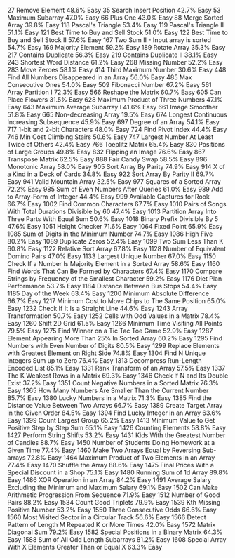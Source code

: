 27
Remove Element    		48.6%	Easy
35
Search Insert Position    		42.7%	Easy
53
Maximum Subarray    		47.0%	Easy
66
Plus One    		43.0%	Easy
88
Merge Sorted Array    		39.8%	Easy
118
Pascal's Triangle    		53.4%	Easy
119
Pascal's Triangle II    		51.1%	Easy
121
Best Time to Buy and Sell Stock    		51.0%	Easy
122
Best Time to Buy and Sell Stock II    		57.6%	Easy
167
Two Sum II - Input array is sorted    		54.7%	Easy
169
Majority Element    		59.2%	Easy
189
Rotate Array    		35.3%	Easy
217
Contains Duplicate    		56.3%	Easy
219
Contains Duplicate II    		38.1%	Easy
243
Shortest Word Distance    		61.2%	Easy
268
Missing Number    		52.2%	Easy
283
Move Zeroes    		58.1%	Easy
414
Third Maximum Number    		30.6%	Easy
448
Find All Numbers Disappeared in an Array    		56.0%	Easy
485
Max Consecutive Ones    		54.0%	Easy
509
Fibonacci Number    		67.2%	Easy
561
Array Partition I    		72.3%	Easy
566
Reshape the Matrix    		60.7%	Easy
605
Can Place Flowers    		31.5%	Easy
628
Maximum Product of Three Numbers    		47.1%	Easy
643
Maximum Average Subarray I    		41.6%	Easy
661
Image Smoother    		51.8%	Easy
665
Non-decreasing Array    		19.5%	Easy
674
Longest Continuous Increasing Subsequence    		45.9%	Easy
697
Degree of an Array    		54.1%	Easy
717
1-bit and 2-bit Characters    		48.0%	Easy
724
Find Pivot Index    		44.4%	Easy
746
Min Cost Climbing Stairs    		50.6%	Easy
747
Largest Number At Least Twice of Others    		42.4%	Easy
766
Toeplitz Matrix    		65.4%	Easy
830
Positions of Large Groups    		49.8%	Easy
832
Flipping an Image    		76.6%	Easy
867
Transpose Matrix    		62.5%	Easy
888
Fair Candy Swap    		58.5%	Easy
896
Monotonic Array    		58.0%	Easy
905
Sort Array By Parity    		74.9%	Easy
914
X of a Kind in a Deck of Cards    		34.8%	Easy
922
Sort Array By Parity II    		69.7%	Easy
941
Valid Mountain Array    		32.5%	Easy
977
Squares of a Sorted Array    		72.2%	Easy
985
Sum of Even Numbers After Queries    		61.0%	Easy
989
Add to Array-Form of Integer    		44.4%	Easy
999
Available Captures for Rook    		66.7%	Easy
1002
Find Common Characters    		67.7%	Easy
1010
Pairs of Songs With Total Durations Divisible by 60    		47.4%	Easy
1013
Partition Array Into Three Parts With Equal Sum    		50.6%	Easy
1018
Binary Prefix Divisible By 5    		47.6%	Easy
1051
Height Checker    		71.6%	Easy
1064
Fixed Point    		65.9%	Easy
1085
Sum of Digits in the Minimum Number    		74.7%	Easy
1086
High Five    		80.2%	Easy
1089
Duplicate Zeros    		52.4%	Easy
1099
Two Sum Less Than K    		60.8%	Easy
1122
Relative Sort Array    		67.8%	Easy
1128
Number of Equivalent Domino Pairs    		47.0%	Easy
1133
Largest Unique Number    		67.0%	Easy
1150
Check If a Number Is Majority Element in a Sorted Array    		58.6%	Easy
1160
Find Words That Can Be Formed by Characters    		67.4%	Easy
1170
Compare Strings by Frequency of the Smallest Character    		59.2%	Easy
1176
Diet Plan Performance    		53.7%	Easy
1184
Distance Between Bus Stops    		54.4%	Easy
1185
Day of the Week    		63.4%	Easy
1200
Minimum Absolute Difference    		66.7%	Easy
1217
Minimum Cost to Move Chips to The Same Position    		65.0%	Easy
1232
Check If It Is a Straight Line    		44.6%	Easy
1243
Array Transformation    		50.7%	Easy
1252
Cells with Odd Values in a Matrix    		78.4%	Easy
1260
Shift 2D Grid    		61.5%	Easy
1266
Minimum Time Visiting All Points    		79.5%	Easy
1275
Find Winner on a Tic Tac Toe Game    		52.9%	Easy
1287
Element Appearing More Than 25% In Sorted Array    		60.2%	Easy
1295
Find Numbers with Even Number of Digits    		80.5%	Easy
1299
Replace Elements with Greatest Element on Right Side    		74.8%	Easy
1304
Find N Unique Integers Sum up to Zero    		76.4%	Easy
1313
Decompress Run-Length Encoded List    		85.1%	Easy
1331
Rank Transform of an Array    		57.5%	Easy
1337
The K Weakest Rows in a Matrix    		69.3%	Easy
1346
Check If N and Its Double Exist    		37.2%	Easy
1351
Count Negative Numbers in a Sorted Matrix    		76.3%	Easy
1365
How Many Numbers Are Smaller Than the Current Number    		85.7%	Easy
1380
Lucky Numbers in a Matrix    		71.3%	Easy
1385
Find the Distance Value Between Two Arrays    		66.7%	Easy
1389
Create Target Array in the Given Order    		84.5%	Easy
1394
Find Lucky Integer in an Array    		63.6%	Easy
1399
Count Largest Group    		65.2%	Easy
1413
Minimum Value to Get Positive Step by Step Sum    		65.1%	Easy
1426
Counting Elements    		58.8%	Easy
1427
Perform String Shifts    		53.2%	Easy
1431
Kids With the Greatest Number of Candies    		88.7%	Easy
1450
Number of Students Doing Homework at a Given Time    		77.4%	Easy
1460
Make Two Arrays Equal by Reversing Sub-arrays    		72.8%	Easy
1464
Maximum Product of Two Elements in an Array    		77.4%	Easy
1470
Shuffle the Array    		88.6%	Easy
1475
Final Prices With a Special Discount in a Shop    		75.1%	Easy
1480
Running Sum of 1d Array    		89.8%	Easy
1486
XOR Operation in an Array    		84.2%	Easy
1491
Average Salary Excluding the Minimum and Maximum Salary    		69.1%	Easy
1502
Can Make Arithmetic Progression From Sequence    		71.9%	Easy
1512
Number of Good Pairs    		88.2%	Easy
1534
Count Good Triplets    		79.9%	Easy
1539
Kth Missing Positive Number    		53.2%	Easy
1550
Three Consecutive Odds    		66.6%	Easy
1560
Most Visited Sector in a Circular Track    		56.6%	Easy
1566
Detect Pattern of Length M Repeated K or More Times    		42.0%	Easy
1572
Matrix Diagonal Sum    		79.2%	Easy
1582
Special Positions in a Binary Matrix    		64.3%	Easy
1588
Sum of All Odd Length Subarrays    		81.2%	Easy
1608
Special Array With X Elements Greater Than or Equal X    		63.3%	Easy
